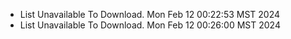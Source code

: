 *  List Unavailable To Download. Mon Feb 12 00:22:53 MST 2024
*  List Unavailable To Download. Mon Feb 12 00:26:00 MST 2024
